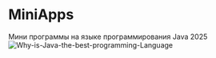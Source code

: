# MiniApps

Мини программы на языке программирования Java 2025![Why-is-Java-the-best-programming-Language](https://github.com/user-attachments/assets/5eab6b74-babb-4ce6-8de0-ff4fc923e938)

